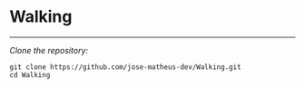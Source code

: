 # Walking

---
_Clone the repository:_
```
git clone https://github.com/jose-matheus-dev/Walking.git
cd Walking
```